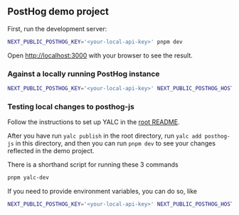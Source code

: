 ## PostHog demo project

First, run the development server:

```bash
NEXT_PUBLIC_POSTHOG_KEY='<your-local-api-key>' pnpm dev
```

Open [http://localhost:3000](http://localhost:3000) with your browser to see the result.


### Against a locally running PostHog instance

```bash
NEXT_PUBLIC_POSTHOG_KEY='<your-local-api-key>' NEXT_PUBLIC_POSTHOG_HOST='http://localhost:8000' pnpm dev
```

### Testing local changes to posthog-js
Follow the instructions to set up YALC in the [root README](../../README.md).

After you have run `yalc publish` in the root directory, run `yalc add posthog-js` in this directory, and then you can
run `pnpm dev` to see your changes reflected in the demo project.

There is a shorthand script for running these 3 commands

```bash
pnpm yalc-dev
```

If you need to provide environment variables, you can do so, like

```bash
NEXT_PUBLIC_POSTHOG_KEY='<your-local-api-key>' NEXT_PUBLIC_POSTHOG_HOST='http://localhost:8000' pnpm yalc-dev
```

